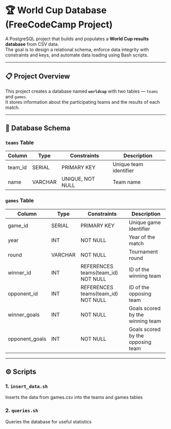 # 🏆 World Cup Database (FreeCodeCamp Project)

A PostgreSQL project that builds and populates a **World Cup results database** from CSV data.  
The goal is to design a relational schema, enforce data integrity with constraints and keys, and automate data loading using Bash scripts.

---

## 📋 Project Overview

This project creates a database named **`worldcup`** with two tables — `teams` and `games`.  
It stores information about the participating teams and the results of each match.

---

## 🧱 Database Schema

### `teams` Table

| Column | Type | Constraints | Description |
|--------|------|-------------|--------------|
| team_id | SERIAL | PRIMARY KEY | Unique team identifier |
| name | VARCHAR | UNIQUE, NOT NULL | Team name |

### `games` Table

| Column | Type | Constraints | Description |
|--------|------|-------------|--------------|
| game_id | SERIAL | PRIMARY KEY | Unique game identifier |
| year | INT | NOT NULL | Year of the match |
| round | VARCHAR | NOT NULL | Tournament round |
| winner_id | INT | REFERENCES teams(team_id) NOT NULL | ID of the winning team |
| opponent_id | INT | REFERENCES teams(team_id) NOT NULL | ID of the opposing team |
| winner_goals | INT | NOT NULL | Goals scored by the winning team |
| opponent_goals | INT | NOT NULL | Goals scored by the opposing team |

---

## ⚙️ Scripts

### 1. `insert_data.sh`

Inserts the data from games.csv into the teams and games tables

### 2. `queries.sh`

Queries the database for useful statistics
